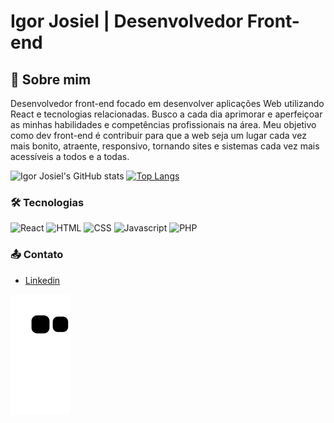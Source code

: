 # Igor Josiel | Desenvolvedor Front-end

## 👋 Sobre mim
Desenvolvedor front-end focado em desenvolver aplicações Web utilizando React e tecnologias relacionadas. Busco a cada dia aprimorar e aperfeiçoar as minhas habilidades e competências profissionais na área.
Meu objetivo como dev front-end é contribuir para que a web seja um lugar cada vez mais bonito, atraente, responsivo, tornando sites e sistemas cada vez mais acessíveis a todos e a todas.

![Igor Josiel's GitHub stats](https://github-readme-stats.vercel.app/api?username=igorjosiel&layout=compact&show_icons=true&theme=tokyonight&border_radius=15&langs_count=10&card_width=40%)
[![Top Langs](https://github-readme-stats.vercel.app/api/top-langs/?username=igorjosiel&layout=compact&theme=tokyonight&border_radius=15&langs_count=10)](https://github.com/igorjosiel/github-readme-stats)

### 🛠 Tecnologias

![React](https://img.shields.io/badge/React-000?style=flat&logo=react)
![HTML](https://img.shields.io/badge/HTML-000?style=flat&logo=html5)
![CSS](https://img.shields.io/badge/CSS3-000?style=flat&logo=css)
![Javascript](https://img.shields.io/badge/Javascript-000?style=flat&logo=javascript)
![PHP](https://img.shields.io/badge/PHP-000?style=flat&logo=php)

### 📤 Contato

- [Linkedin](https://www.linkedin.com/in/react-developer-igor-josiel/)

![Snake animation](https://github.com/igorjosiel/igorjosiel/blob/output/github-contribution-grid-snake.svg)
